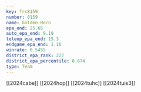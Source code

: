 ```yaml
---
key: frc8159
number: 8159
name: Golden Horn
epa_end: 25.65
auto_epa_end: 9.19
teleop_epa_end: 15.3
endgame_epa_end: 1.16
winrate: 0.5455
district_epa_rank: 227
district_epa_percentile: 0.874
type: Team
---
```

[[2024cabe]]
[[2024hop]]
[[2024tuhc]]
[[2024tuis3]]

